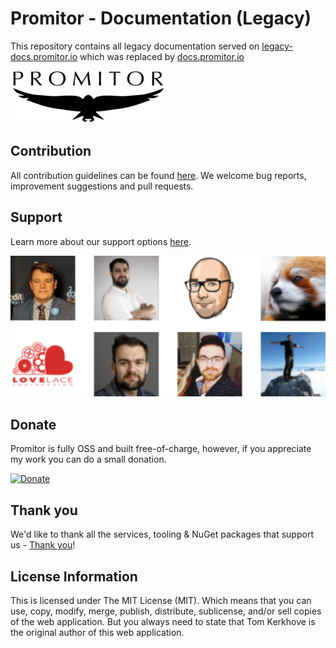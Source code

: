 # Promitor - Documentation (Legacy)

This repository contains all legacy documentation served on [legacy-docs.promitor.io](https://legacy-docs.promitor.io) which was replaced by [docs.promitor.io](https://docs.promitor.io)

![Logo](https://raw.githubusercontent.com/promitor/governance/main/logos/promitor-small.png)

## Contribution

All contribution guidelines can be found [here](./CONTRIBUTING.md). We
welcome bug reports, improvement suggestions and pull requests.

## Support

Learn more about our support options [here](https://github.com/tomkerkhove/promitor/blob/master/SUPPORT.md).

![Sponsors](https://raw.githubusercontent.com/promitor/governance/main/media/sponsor-overview.png)

## Donate

Promitor is fully OSS and built free-of-charge, however, if you appreciate my work
you can do a small donation.

[![Donate](https://img.shields.io/badge/Donate%20via-GitHub-blue.svg?style=flat-square)](https://github.com/sponsors/promitor)

## Thank you

We'd like to thank all the services, tooling & NuGet packages that support us -
 [Thank you](https://promitor.io/thank-you)!

## License Information

This is licensed under The MIT License (MIT). Which means that you can use, copy,
modify, merge, publish, distribute, sublicense, and/or sell copies of the web
application. But you always need to state that Tom Kerkhove is the original author
of this web application.
